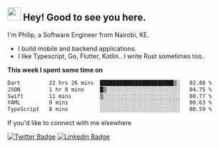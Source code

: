<h2><img src="https://slackmojis.com/emojis/3643-cool-doge/download" width="30"/> Hey! Good to see you here.</h2>

<p>I'm Philip, a Software Engineer from Nairobi, KE. 

- I build mobile and backend applications.
- I like Typescript, Go, Flutter, Kotlin.. I write Rust sometimes too..</p>

**This week I spent some time on**
<!--START_SECTION:waka-->

```txt
Dart         22 hrs 26 mins  ███████████████████████▒░   92.88 %
JSON         1 hr 8 mins     █▒░░░░░░░░░░░░░░░░░░░░░░░   04.75 %
Swift        11 mins         ▒░░░░░░░░░░░░░░░░░░░░░░░░   00.77 %
YAML         9 mins          ░░░░░░░░░░░░░░░░░░░░░░░░░   00.63 %
TypeScript   8 mins          ░░░░░░░░░░░░░░░░░░░░░░░░░   00.59 %
```

<!--END_SECTION:waka-->

If you'd like to connect with me elsewhere

[![Twitter Badge](https://img.shields.io/badge/-Twitter-1ca0f1?style=flat-square&labelColor=1ca0f1&logo=twitter&logoColor=white&link=https://twitter.com/_diogorodrigues)](https://twitter.com/kimathiphil)  [![Linkedin Badge](https://img.shields.io/badge/-LinkedIn-blue?style=flat-square&logo=Linkedin&logoColor=white&link=https://www.linkedin.com/in/philip-kimathi-2604a9114/)](https://www.linkedin.com/in/philip-kimathi-2604a9114/)
